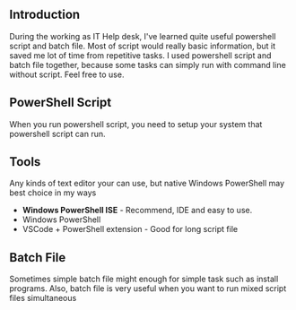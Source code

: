 ## Introduction
During the working as IT Help desk, I've learned quite useful powershell script and batch file. 
Most of script would really basic information, but it saved me lot of time from repetitive tasks. 
I used powershell script and batch file together, because some tasks can simply run with command line without script.
Feel free to use.

## PowerShell Script
When you run powershell script, you need to setup your system that powershell script can run. 

## Tools
Any kinds of text editor your can use, but native Windows PowerShell may best choice in my ways
* **Windows PowerShell ISE** - Recommend, IDE and easy to use.
* Windows PowerShell
* VSCode + PowerShell extension - Good for long script file

## Batch File
Sometimes simple batch file might enough for simple task such as install programs. Also, batch file is very useful when you want to run mixed script files simultaneous


